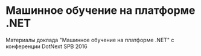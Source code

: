 # Машинное обучение на платформе .NET
Материалы доклада "Машинное обучение на платформе .NET" с конференции DotNext SPB 2016